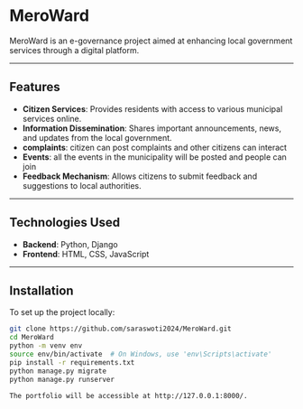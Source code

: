 # MeroWard

MeroWard is an e-governance project aimed at enhancing local government services through a digital platform.

---

## Features

- **Citizen Services**: Provides residents with access to various municipal services online.
- **Information Dissemination**: Shares important announcements, news, and updates from the local government.
- **complaints**: citizen can post complaints and other citizens can interact
- **Events**: all the events in the municipality will be posted and people can join
- **Feedback Mechanism**: Allows citizens to submit feedback and suggestions to local authorities.

---

## Technologies Used

- **Backend**: Python, Django
- **Frontend**: HTML, CSS, JavaScript

---

## Installation

To set up the project locally:


```bash
git clone https://github.com/saraswoti2024/MeroWard.git
cd MeroWard
python -m venv env
source env/bin/activate  # On Windows, use 'env\Scripts\activate'
pip install -r requirements.txt
python manage.py migrate
python manage.py runserver

The portfolio will be accessible at http://127.0.0.1:8000/.
